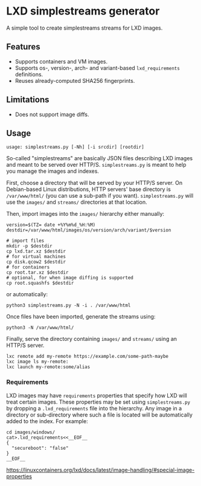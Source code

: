 # LXD simplestreams generator

A simple tool to create simplestreams streams for LXD images.


## Features

- Supports containers and VM images.
- Supports os-, version-, arch- and variant-based `lxd_requirements` definitions.
- Reuses already-computed SHA256 fingerprints.


## Limitations

- Does not support image diffs.


## Usage

```
usage: simplestreams.py [-Nh] [-i srcdir] [rootdir]
```

So-called "simplestreams" are basically JSON files describing LXD images
and meant to be served over HTTP/S. `simplestreams.py` is meant to
help you manage the images and indexes.

First, choose a directory that will be served by your HTTP/S server. On
Debian-based Linux distributions, HTTP servers' base directory is
`/var/www/html/` (you can use a sub-path if you want). `simplestreams.py`
will use the `images/` and `streams/` directories at that location.

Then, import images into the `images/` hierarchy either manually:

```
version=$(TZ= date +%Y%m%d_%H:%M)
destdir=/var/www/html/images/os/version/arch/variant/$version

# import files
mkdir -p $destdir
cp lxd.tar.xz $destdir
# for virtual machines
cp disk.qcow2 $destdir
# for containers
cp root.tar.xz $destdir
# optional, for when image diffing is supported
cp root.squashfs $destdir
```

or automatically:

```
python3 simplestreams.py -N -i . /var/www/html
```

Once files have been imported, generate the streams using:

```
python3 -N /var/www/html/
```

Finally, serve the directory containing `images/` and `streams/`
using an HTTP/S server.

```
lxc remote add my-remote https://example.com/some-path-maybe
lxc image ls my-remote:
lxc launch my-remote:some/alias
```

### Requirements

LXD images may have `requirements` properties that specify how LXD
will treat certain images. These properties may be set using
`simplestreams.py` by dropping a `.lxd_requirements` file into the
hierarchy. Any image in a directory or sub-directory where such a file
is located will be automatically added to the index. For example:

```
cd images/windows/
cat>.lxd_requirements<<__EOF__
{
  "secureboot": "false"
}
__EOF__
```

https://linuxcontainers.org/lxd/docs/latest/image-handling/#special-image-properties

